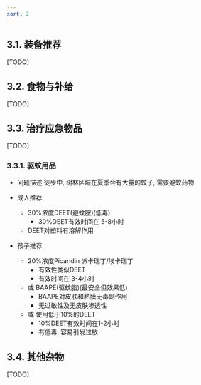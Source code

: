 ```yaml
---
sort: 2
---
```


## 3.1. 装备推荐
[TODO]


## 3.2. 食物与补给
[TODO]

## 3.3. 治疗应急物品
[TODO]

### 3.3.1. 驱蚊用品
* 问题描述
    徒步中, 树林区域在夏季会有大量的蚊子, 需要避蚊药物
* 成人推荐
    * 30%浓度DEET(避蚊胺)(低毒)
        * 30%DEET有效时间在 5-8小时
    * DEET对塑料有溶解作用
    
* 孩子推荐
    * 20%浓度Picaridin 派卡瑞丁/埃卡瑞丁
        * 有效性类似DEET
        * 有效时间在 3-4小时
    * 或 BAAPE(驱蚊脂)(最安全但效果低)
        * BAAPE对皮肤和粘膜无毒副作用
        * 无过敏性及无皮肤渗透性
    * 或 使用低于10%的DEET
        * 10%DEET有效时间在1-2小时
        * 有低毒, 容易引发过敏

## 3.4. 其他杂物
[TODO]

